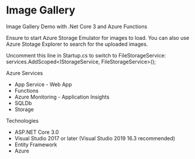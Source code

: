 # Image Gallery
Image Gallery Demo with .Net Core 3 and Azure Functions

Ensure to start Azure Storage Emulator for images to load.
You can also use Azure Stotage Explorer to search for the uploaded images.

Uncomment this line in Startup.cs to switch to FileStorageService: 
services.AddScoped<IStorageService, FileStorageService>();

Azure Services
- App Service - Web App
- Functions
- Azure Monitoring - Application Insights
- SQLDb
- Storage

Technologies
- ASP.NET Core 3.0
- Visual Studio 2017 or later (Visual Studio 2019 16.3 recommended)
- Entity Framework
- Azure
